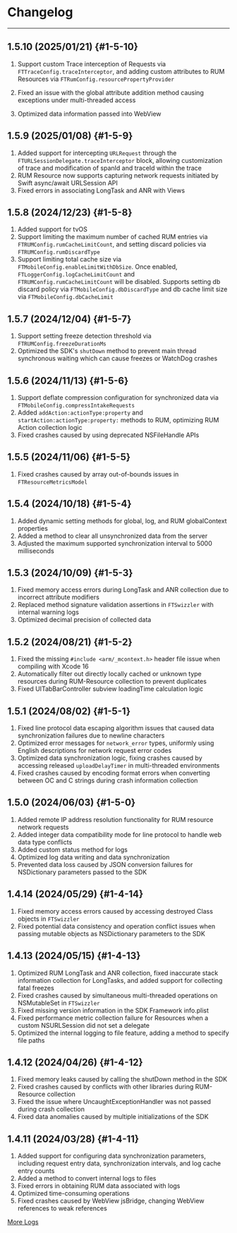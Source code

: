 # Changelog

---
## **1.5.10 (2025/01/21)** {#1-5-10}

1. Support custom Trace interception of Requests via `FTTraceConfig.traceInterceptor`, and adding custom attributes to RUM Resources via `FTRumConfig.resourcePropertyProvider`

2. Fixed an issue with the global attribute addition method causing exceptions under multi-threaded access

3. Optimized data information passed into WebView

## **1.5.9 (2025/01/08)** {#1-5-9}

1. Added support for intercepting `URLRequest` through the `FTURLSessionDelegate.traceInterceptor` block, allowing customization of trace and modification of spanId and traceId within the trace
2. RUM Resource now supports capturing network requests initiated by Swift async/await URLSession API
3. Fixed errors in associating LongTask and ANR with Views

## **1.5.8 (2024/12/23)** {#1-5-8}

1. Added support for tvOS
2. Support limiting the maximum number of cached RUM entries via `FTRUMConfig.rumCacheLimitCount`, and setting discard policies via `FTRUMConfig.rumDiscardType`
3. Support limiting total cache size via `FTMobileConfig.enableLimitWithDbSize`. Once enabled, `FTLoggerConfig.logCacheLimitCount` and `FTRUMConfig.rumCacheLimitCount` will be disabled. Supports setting db discard policy via `FTMobileConfig.dbDiscardType` and db cache limit size via `FTMobileConfig.dbCacheLimit`

## **1.5.7 (2024/12/04)** {#1-5-7}

1. Support setting freeze detection threshold via `FTRUMConfig.freezeDurationMs`
2. Optimized the SDK's `shutDown` method to prevent main thread synchronous waiting which can cause freezes or WatchDog crashes

## **1.5.6 (2024/11/13)** {#1-5-6}

1. Support deflate compression configuration for synchronized data via `FTMobileConfig.compressIntakeRequests`
2. Added `addAction:actionType:property` and `startAction:actionType:property:` methods to RUM, optimizing RUM Action collection logic
3. Fixed crashes caused by using deprecated NSFileHandle APIs

## **1.5.5 (2024/11/06)** {#1-5-5}

1. Fixed crashes caused by array out-of-bounds issues in `FTResourceMetricsModel`

## **1.5.4 (2024/10/18)** {#1-5-4}

1. Added dynamic setting methods for global, log, and RUM globalContext properties
2. Added a method to clear all unsynchronized data from the server
3. Adjusted the maximum supported synchronization interval to 5000 milliseconds

## **1.5.3 (2024/10/09)** {#1-5-3}

1. Fixed memory access errors during LongTask and ANR collection due to incorrect attribute modifiers
2. Replaced method signature validation assertions in `FTSwizzler` with internal warning logs
3. Optimized decimal precision of collected data

## **1.5.2 (2024/08/21)** {#1-5-2}

1. Fixed the missing `#include <arm/_mcontext.h>` header file issue when compiling with Xcode 16
2. Automatically filter out directly locally cached or unknown type resources during RUM-Resource collection to prevent duplicates
3. Fixed UITabBarController subview loadingTime calculation logic

## **1.5.1 (2024/08/02)** {#1-5-1}

1. Fixed line protocol data escaping algorithm issues that caused data synchronization failures due to newline characters
2. Optimized error messages for `network_error` types, uniformly using English descriptions for network request error codes
3. Optimized data synchronization logic, fixing crashes caused by accessing released `uploadDelayTimer` in multi-threaded environments
4. Fixed crashes caused by encoding format errors when converting between OC and C strings during crash information collection

## **1.5.0 (2024/06/03)** {#1-5-0}

1. Added remote IP address resolution functionality for RUM resource network requests
2. Added integer data compatibility mode for line protocol to handle web data type conflicts
3. Added custom status method for logs
4. Optimized log data writing and data synchronization
5. Prevented data loss caused by JSON conversion failures for NSDictionary parameters passed to the SDK

## **1.4.14 (2024/05/29)** {#1-4-14}

1. Fixed memory access errors caused by accessing destroyed Class objects in `FTSwizzler`
2. Fixed potential data consistency and operation conflict issues when passing mutable objects as NSDictionary parameters to the SDK

## **1.4.13 (2024/05/15)** {#1-4-13}

1. Optimized RUM LongTask and ANR collection, fixed inaccurate stack information collection for LongTasks, and added support for collecting fatal freezes
2. Fixed crashes caused by simultaneous multi-threaded operations on NSMutableSet in `FTSwizzler`
3. Fixed missing version information in the SDK Framework info.plist
4. Fixed performance metric collection failure for Resources when a custom NSURLSession did not set a delegate
5. Optimized the internal logging to file feature, adding a method to specify file paths

## **1.4.12 (2024/04/26)** {#1-4-12}

1. Fixed memory leaks caused by calling the shutDown method in the SDK
2. Fixed crashes caused by conflicts with other libraries during RUM-Resource collection
3. Fixed the issue where UncaughtExceptionHandler was not passed during crash collection
4. Fixed data anomalies caused by multiple initializations of the SDK

## **1.4.11 (2024/03/28)** {#1-4-11}

1. Added support for configuring data synchronization parameters, including request entry data, synchronization intervals, and log cache entry counts
2. Added a method to convert internal logs to files
3. Fixed errors in obtaining RUM data associated with logs
4. Optimized time-consuming operations
5. Fixed crashes caused by WebView jsBridge, changing WebView references to weak references

[More Logs](https://github.com/GuanceCloud/datakit-ios/blob/develop/CHANGELOG.md)